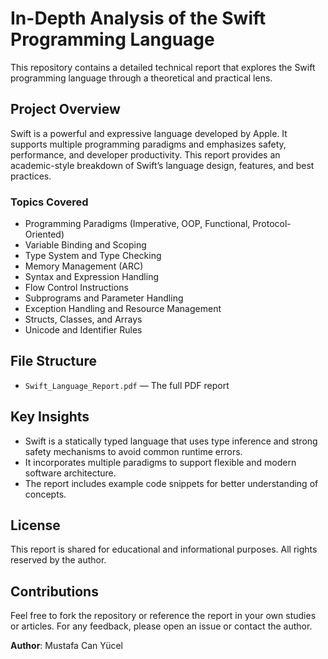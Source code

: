 # In-Depth Analysis of the Swift Programming Language

This repository contains a detailed technical report that explores the Swift programming language through a theoretical and practical lens.

##  Project Overview

Swift is a powerful and expressive language developed by Apple. It supports multiple programming paradigms and emphasizes safety, performance, and developer productivity. This report provides an academic-style breakdown of Swift’s language design, features, and best practices.

### Topics Covered

- Programming Paradigms (Imperative, OOP, Functional, Protocol-Oriented)
- Variable Binding and Scoping
- Type System and Type Checking
- Memory Management (ARC)
- Syntax and Expression Handling
- Flow Control Instructions
- Subprograms and Parameter Handling
- Exception Handling and Resource Management
- Structs, Classes, and Arrays
- Unicode and Identifier Rules

## File Structure

- `Swift_Language_Report.pdf` — The full PDF report

## Key Insights

- Swift is a statically typed language that uses type inference and strong safety mechanisms to avoid common runtime errors.
- It incorporates multiple paradigms to support flexible and modern software architecture.
- The report includes example code snippets for better understanding of concepts.

##  License

This report is shared for educational and informational purposes. All rights reserved by the author.

## Contributions

Feel free to fork the repository or reference the report in your own studies or articles. For any feedback, please open an issue or contact the author.



 **Author**: Mustafa Can Yücel  
